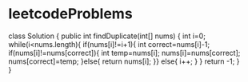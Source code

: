 # leetcodeProblems
class Solution {
    public int findDuplicate(int[] nums) {
     int i=0;
     while(i<nums.length){
         if(nums[i]!=i+1){
             int correct=nums[i]-1;
             if(nums[i]!=nums[correct]){
                int temp=nums[i];
                nums[i]=nums[correct];
                nums[correct]=temp;
             }else{
                 return nums[i];
             }}
             else{
                 i++;
             }
         }
         return -1;
     }   
    }
